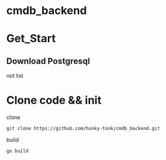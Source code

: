 # cmdb_backend

# Get_Start
## Download Postgresql
not list
# Clone code && init
clone
```
git clone https://github.com/honky-tonk/cmdb_backend.git
```
build
```
go build
```
